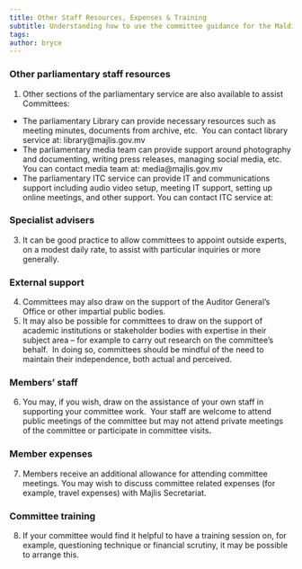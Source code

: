 ```yaml
---
title: Other Staff Resources, Expenses & Training
subtitle: Understanding how to use the committee guidance for the Maldives Parliament
tags: 
author: bryce
---
```


<h3><span>Other parliamentary staff resources</span></h3>
<ol>
<li aria-level="2"><span>Other sections of the parliamentary service are also available to assist Committees:&nbsp;</span></li>
</ol>
<ul>
<li aria-level="2"><span>The parliamentary Library can provide necessary resources such as meeting minutes, documents from archive, etc.&nbsp; You can contact library service at: library@majlis.gov.mv</span></li>
<li aria-level="2"><span>The parliamentary media team can provide support around photography and documenting, writing press releases, managing social media, etc. You can contact media team at: media@majlis.gov.mv</span></li>
<li aria-level="2"><span>The parliamentary ITC service can provide IT and communications support including audio video setup, meeting IT support, setting up online meetings, and other support. You can contact ITC service at:&nbsp;</span></li>
</ul>
<h3><span>Specialist advisers</span></h3>
<ol start="3">
<li aria-level="2"><span>It can be good practice to allow committees to appoint outside experts, on a modest daily rate, to assist with particular inquiries or more generally.&nbsp;</span></li>
</ol>
<h3><span>External support</span></h3>
<ol start="4">
<li aria-level="2"><span>Committees may also draw on the support of the Auditor General&rsquo;s Office or other impartial public bodies.</span></li>
<li aria-level="2"><span>It may also be possible for committees to draw on the support of academic institutions or stakeholder bodies with expertise in their subject area &ndash; for example to carry out research on the committee&rsquo;s behalf.&nbsp; In doing so, committees should be mindful of the need to maintain their independence, both actual and perceived.&nbsp;&nbsp;</span></li>
</ol>
<h3><span>Members&rsquo; staff</span></h3>
<ol start="6">
<li aria-level="2"><span>You may, if you wish, draw on the assistance of your own staff in supporting your committee work.&nbsp; Your staff are welcome to attend public meetings of the committee but may not attend private meetings of the committee or participate in committee visits</span><strong>.&nbsp;</strong></li>
</ol>
<h3><span>Member expenses</span></h3>
<ol start="7">
<li aria-level="2"><span>Members receive an additional allowance for attending committee meetings. You may wish to discuss committee related expenses (for example, travel expenses) with Majlis Secretariat.&nbsp;</span></li>
</ol>
<h3><span>Committee training</span></h3>
<ol start="8">
<li aria-level="2"><span>If your committee would find it helpful to have a training session on, for example, questioning technique or financial scrutiny, it may be possible to arrange this.</span></li>
</ol>